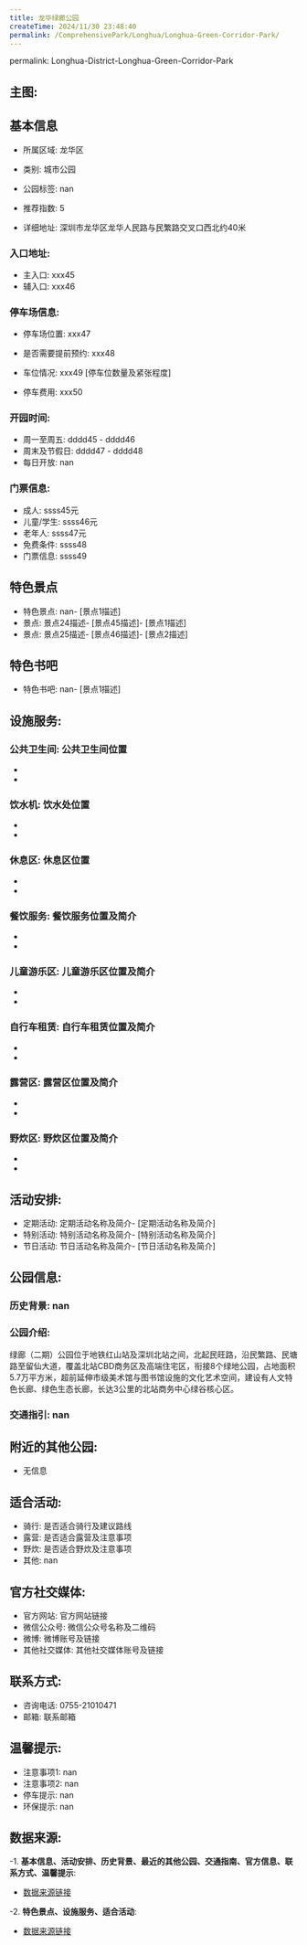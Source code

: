```yaml
---
title: 龙华绿廊公园
createTime: 2024/11/30 23:48:40
permalink: /ComprehensivePark/Longhua/Longhua-Green-Corridor-Park/
---
```

permalink: Longhua-District-Longhua-Green-Corridor-Park
<!-- ## 游玩路径: -->

## 主图:
<ImageCard
image="https://cgj.sz.gov.cn/img/4/4005/4005732/10774734.jpg"
title= "龙华绿廊公园"
description= "绿廊（二期）公园位于地铁红山站及深圳北站之间，北起民旺路，沿民繁路、民塘路至留仙大道，覆盖北站CBD商务区及高端住宅区，衔接8个绿地公园，占地面积5.7万平方米"
date="2024/11/30"
href="/"
author="深圳公园"
/>

## 基本信息

- 所属区域: 龙华区

- 类别: 城市公园

- 公园标签: nan

- 推荐指数: 5

- 详细地址: 深圳市龙华区龙华人民路与民繁路交叉口西北约40米

### 入口地址:
- 主入口: xxx45
- 辅入口: xxx46
### 停车场信息:
- 停车场位置: xxx47

- 是否需要提前预约: xxx48

- 车位情况: xxx49 [停车位数量及紧张程度]

- 停车费用: xxx50

### 开园时间:
- 周一至周五: dddd45 - dddd46
- 周末及节假日: dddd47 - dddd48
- 每日开放: nan

### 门票信息:
- 成人: ssss45元
- 儿童/学生: ssss46元
- 老年人: ssss47元
- 免费条件: ssss48
- 门票信息: ssss49
## 特色景点
- 特色景点: nan- [景点1描述]
- 景点: 景点24描述- [景点45描述]- [景点1描述]
- 景点: 景点25描述- [景点46描述]- [景点2描述]
## 特色书吧
- 特色书吧: nan- [景点1描述]
## 设施服务:
### 公共卫生间: 公共卫生间位置
- 
- 
### 饮水机: 饮水处位置
- 
- 
### 休息区: 休息区位置
- 
- 
### 餐饮服务: 餐饮服务位置及简介
- 
- 
### 儿童游乐区: 儿童游乐区位置及简介
- 
- 
### 自行车租赁: 自行车租赁位置及简介
- 
- 
### 露营区: 露营区位置及简介
- 
- 
### 野炊区: 野炊区位置及简介

- 
- 
## 活动安排:
- 定期活动: 定期活动名称及简介- [定期活动名称及简介]
- 特别活动: 特别活动名称及简介- [特别活动名称及简介]
- 节日活动: 节日活动名称及简介- [节日活动名称及简介]
## 公园信息:
### 历史背景: nan
### 公园介绍: 
绿廊（二期）公园位于地铁红山站及深圳北站之间，北起民旺路，沿民繁路、民塘路至留仙大道，覆盖北站CBD商务区及高端住宅区，衔接8个绿地公园，占地面积5.7万平方米，超前延伸市级美术馆与图书馆设施的文化艺术空间，建设有人文特色长廊、绿色生态长廊，长达3公里的北站商务中心绿谷核心区。
### 交通指引: nan

## 附近的其他公园:
- 无信息

## 适合活动:
- 骑行: 是否适合骑行及建议路线
- 露营: 是否适合露营及注意事项
- 野炊: 是否适合野炊及注意事项
- 其他: nan

## 官方社交媒体:
- 官方网站: 官方网站链接
- 微信公众号: 微信公众号名称及二维码
- 微博: 微博账号及链接
- 其他社交媒体: 其他社交媒体账号及链接

## 联系方式:
- 咨询电话: 0755-21010471
- 邮箱: 联系邮箱

## 温馨提示:
- 注意事项1: nan
- 注意事项2: nan
- 停车提示: nan
- 环保提示: nan

## 数据来源:
-1. **基本信息、活动安排、历史背景、最近的其他公园、交通指南、官方信息、联系方式、温馨提示**:
- [数据来源链接](https://cgj.sz.gov.cn/xsmh/gysz/csgy/content/post_10774734.html)

-2. **特色景点、设施服务、适合活动**:
- [数据来源链接](https://cgj.sz.gov.cn/xsmh/gysz/csgy/content/post_10774734.html)

